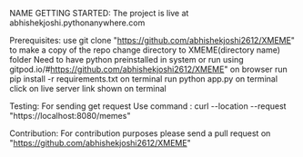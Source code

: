 NAME
GETTING STARTED:
The project is live at abhishekjoshi.pythonanywhere.com


Prerequisites:
use git clone "https://github.com/abhishekjoshi2612/XMEME" to make a copy of the repo
change directory to XMEME(directory name) folder
Need to have python preinstalled in system or run using gitpod.io/#https://github.com/abhishekjoshi2612/XMEME" on browser
run pip install -r requirements.txt on terminal
run python app.py on terminal
click on live server link shown on terminal
 
 
 
 
 Testing:
 For sending get request Use command : curl --location --request "https://localhost:8080/memes"
 
 
 
Contribution:
For contribution purposes please send a pull request on "https://github.com/abhishekjoshi2612/XMEME"

